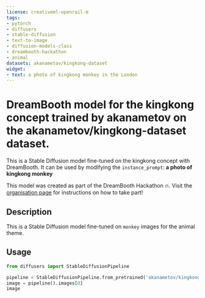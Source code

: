 ```yaml
---
license: creativeml-openrail-m
tags:
- pytorch
- diffusers
- stable-diffusion
- text-to-image
- diffusion-models-class
- dreambooth-hackathon
- animal
datasets: akanametov/kingkong-dataset
widget:
- text: a photo of kingkong monkey in the London
---
```


# DreamBooth model for the kingkong concept trained by akanametov on the akanametov/kingkong-dataset dataset.

This is a Stable Diffusion model fine-tuned on the kingkong concept with DreamBooth. It can be used by modifying the `instance_prompt`: **a photo of kingkong monkey**

This model was created as part of the DreamBooth Hackathon 🔥. Visit the [organisation page](https://huggingface.co/dreambooth-hackathon) for instructions on how to take part!

## Description


This is a Stable Diffusion model fine-tuned on `monkey` images for the animal theme.


## Usage

```python
from diffusers import StableDiffusionPipeline

pipeline = StableDiffusionPipeline.from_pretrained('akanametov/kingkong-monkey')
image = pipeline().images[0]
image
```

